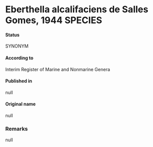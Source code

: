 Eberthella alcalifaciens de Salles Gomes, 1944 SPECIES
=======

#### Status
SYNONYM

#### According to
Interim Register of Marine and Nonmarine Genera

#### Published in
null

#### Original name
null

### Remarks
null